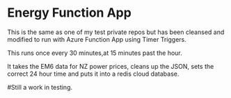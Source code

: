 # Energy Function App

This is the same as one of my test private repos but has been cleansed and modified to run with Azure Function App using Timer Triggers. 

This runs once every 30 minutes,at 15 minutes past the hour.

It takes the EM6 data for NZ power prices, cleans up the JSON, sets the correct 24 hour time and puts it into a redis cloud database.

#Still a work in testing. 
